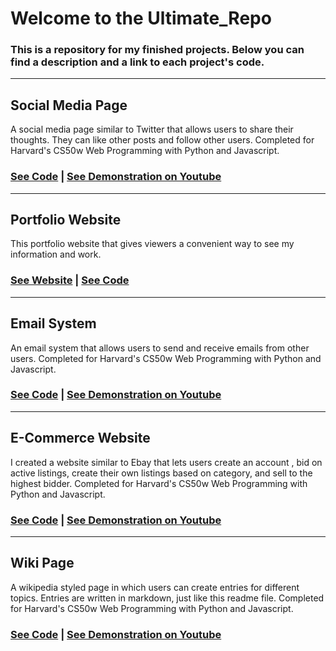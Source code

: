 # Welcome to the Ultimate_Repo
### This is a repository for my finished projects. Below you can find a description and a link to each project's code.

***

## Social Media Page
A social media page similar to Twitter that allows users to share their thoughts. They can like other posts and follow other users. Completed for Harvard's CS50w Web Programming with Python and Javascript.

### [See Code](https://github.com/A-S1ngh/Ultimate_Repo/tree/network) | [See Demonstration on Youtube](https://youtu.be/JNx1M3_Ys90)

***

## Portfolio Website
This portfolio website that gives viewers a convenient way to see my information and work.

### [See Website](https://a-s1ngh.github.io) | [See Code](https://github.com/A-S1ngh/A-S1ngh.github.io)

***

## Email System
An email system that allows users to send and receive emails from other users. Completed for Harvard's CS50w Web Programming with Python and Javascript.

### [See Code](https://github.com/A-S1ngh/Ultimate_Repo/tree/mail) | [See Demonstration on Youtube](https://youtu.be/pQOvmXgjkPA)

***

## E-Commerce Website
I created a website similar to Ebay that lets users create an account , bid on active listings, create their own listings based on category, and sell to the highest bidder. Completed for Harvard's CS50w Web Programming with Python and Javascript.

### [See Code](https://github.com/A-S1ngh/Ultimate_Repo/tree/commerce) | [See Demonstration on Youtube](https://youtu.be/YFAxPZivEIw)

***

## Wiki Page
A wikipedia styled page in which users can create entries for different topics. Entries are written in markdown, just like this readme file. Completed for Harvard's CS50w Web Programming with Python and Javascript.

### [See Code](https://github.com/A-S1ngh/Ultimate_Repo/tree/wiki) | [See Demonstration on Youtube](https://youtu.be/5UAJ8qtEUqw)

